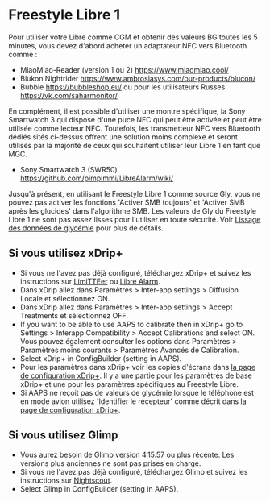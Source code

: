 # Freestyle Libre 1

Pour utiliser votre Libre comme CGM et obtenir des valeurs BG toutes les 5 minutes, vous devez d'abord acheter un adaptateur NFC vers Bluetooth comme :

-   MiaoMiao-Reader (version 1 ou 2) <https://www.miaomiao.cool/>
-   Blukon Nightrider <https://www.ambrosiasys.com/our-products/blucon/>
-   Bubble  <https://bubbleshop.eu/> ou pour les utilisateurs Russes <https://vk.com/saharmonitor/>

En complément, il est possible d'utiliser une montre spécifique, la Sony Smartwatch 3 qui dispose d'une puce NFC qui peut être activée et peut être utilisée comme lecteur NFC. Toutefois, les transmetteur NFC vers Bluetooth dédiés sités ci-dessus offrent une solution moins complexe et seront utilisés par la majorité de ceux qui souhaitent utiliser leur Libre 1 en tant que MGC.

-   Sony Smartwatch 3 (SWR50) <https://github.com/pimpimmi/LibreAlarm/wiki/>

Jusqu'à présent, en utilisant le Freestyle Libre 1 comme source Gly, vous ne pouvez pas activer les fonctions 'Activer SMB toujours' et 'Activer SMB après les glucides' dans l'algorithme SMB. Les valeurs de Gly du Freestyle Libre 1 ne sont pas assez lisses pour l'utiliser en toute sécurité. Voir [Lissage des données de glycémie](../Usage/Smoothing-Blood-Glucose-Data-in-xDrip.md) pour plus de détails.

## Si vous utilisez xDrip+

-   Si vous ne l'avez pas déjà configuré, téléchargez xDrip+ et suivez les instructions sur [LimiTTEer](https://github.com/JoernL/LimiTTer) ou [Libre Alarm](https://github.com/pimpimmi/LibreAlarm/wiki).
-   Dans xDrip allez dans Paramètres > Inter-app settings > Diffusion Locale et sélectionnez ON.
-   Dans xDrip allez dans Paramètres > Inter-app settings > Accept Treatments et sélectionnez OFF.
-   If you want to be able to use AAPS to calibrate then in xDrip+ go to Settings > Interapp Compatibility > Accept Calibrations and select ON. Vous pouvez également consulter les options dans Paramètres > Paramètres moins courants > Paramètres Avancés de Calibration.
-   Select xDrip+ in ConfigBuilder (setting in AAPS).
-   Pour les paramètres dans xDrip+ voir les copies d'écrans dans [la page de configuration xDrip+](../Configuration/xdrip.md). Il y a une partie pour les paramètres de base xDrip+ et une pour les paramètres spécifiques au Freestyle Libre.
-   Si AAPS ne reçoit pas de valeurs de glycémie lorsque le téléphone est en mode avion utilisez 'Identifier le récepteur' comme décrit dans [la page de configuration xDrip+](../Configuration/xdrip.md).

## Si vous utilisez Glimp

-   Vous aurez besoin de Glimp version 4.15.57 ou plus récente. Les versions plus anciennes ne sont pas prises en charge.
-   Si vous ne l'avez pas déjà configuré, téléchargez Glimp et suivez les instructions sur [Nightscout](https://nightscout.github.io/uploader/setup/#glimp).
-   Select Glimp in ConfigBuilder (setting in AAPS).
